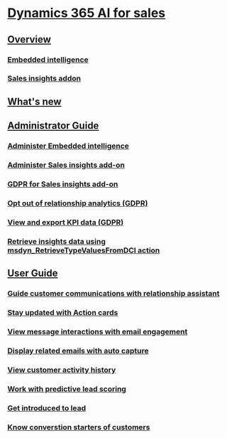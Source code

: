 # [Dynamics 365 AI for sales](help-hub.md)
## [Overview](overview.md)
### [Embedded intelligence](../sales-enterprise/embedded-intelligence.md)
### [Sales insights addon](../sales-enterprise/sales-insights-addon.md)
## [What's new](whats-new.md)
## [Administrator Guide](../sales-enterprise/admin-guide.md)
### [Administer Embedded intelligence](../sales-enterprise/configure-enable-embedded-intelligence.md)
### [Administer Sales insights add-on](../sales-enterprise/configure-enable-sales-insights-addon.md)
### [GDPR for Sales insights add-on](../sales-enterprise/embedded-intelligence-gdpr.md)
### [Opt out of relationship analytics (GDPR)](../sales-enterprise/optout-relationship-analytics-gdpr.md)
### [View and export KPI data (GDPR)](../sales-enterprise/view-export-KPI-data-gdpr.md)
### [Retrieve insights data using msdyn_RetrieveTypeValuesFromDCI action](../sales-enterprise/retrieve-insights-data-msdyn-RetrieveTypeValuesFromDCI.md)
## [User Guide](../sales-enterprise/user-guide.md)
### [Guide customer communications with relationship assistant](../sales-enterprise/relationship-assistant.md)
### [Stay updated with Action cards](../sales-enterprise/action-cards-reference.md)
### [View message interactions with email engagement](../sales-enterprise/email-engagement.md)
### [Display related emails with auto capture](../sales-enterprise/auto-capture.md)
### [View customer activity history](../sales-enterprise/relationship-analytics.md)
### [Work with predictive lead scoring](../sales-enterprise/work-predictive-lead-scoring.md)
### [Get introduced to lead](../sales-enterprise/who-knows-whom.md)
### [Know converstion starters of customers](../sales-enterprise/talking-points.md)